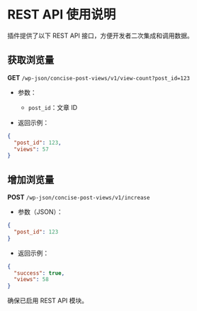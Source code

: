 # REST API 使用说明

插件提供了以下 REST API 接口，方便开发者二次集成和调用数据。

## 获取浏览量

**GET** `/wp-json/concise-post-views/v1/view-count?post_id=123`

- 参数：
  - `post_id`：文章 ID

- 返回示例：

```json
{
  "post_id": 123,
  "views": 57
}
```

## 增加浏览量

**POST** `/wp-json/concise-post-views/v1/increase`

- 参数（JSON）：

```json
{
  "post_id": 123
}
```

- 返回示例：

```json
{
  "success": true,
  "views": 58
}
```

确保已启用 REST API 模块。
